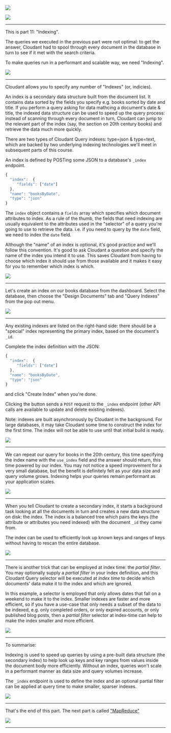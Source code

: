 ![](slides/Slide0.png)



![](slides/Slide1.png)

---

This is part 11: "Indexing".

The queries we executed in the previous part were not optimal: to get the answer, Cloudant had to spool through every document in the database in turn to see if it met with the search criteria.

To make queries run in a performant and scalable way, we need "Indexing".

![](slides/Slide81.png)

---

Cloudant allows you to specify any number of "Indexes" (or, indicies). 

An index is a secondary data structure built from the document list. It contains data sorted by the fields you specify e.g. books sorted by date and title. If you perform a query asking for data mathcing a document's date & title, the indexed data structure can be used to speed up the query process: instead of scanning through every document in turn, Cloudant can jump to the relevant part of the index (say, the section on 20th century books) and retrieve the data much more quickly.

There are two types of Cloudant Query indexes: type=json & type=text, which are backed by two underlying indexing technologies we'll meet in subsequent parts of this course.

An index is defined by POSTing some JSON to a database's `_index` endpoint. 

```js
{ 
  "index":  {
     "fields": ["date"]
  },
  "name": "booksByDate",
  "type": "json"
}
```

The `index` object contains a `fields` array which specifies which document attributes to index. As a rule of the thumb, the fields that need indexing are usually equivalent to the attributes used in the "selector" of a query you're going to use to retrieve the data. i.e. if you need to query by the `date` field, we need to index the `date` field.

Although the "name" of an index is optional, it's good practice and we'll follow this convention. It's good to ask Cloudant a question and specify the name of the index you intend it to use. This saves Cloudant from having to choose which index it should use from those available and it makes it easy for you to remember which index is which.

![](slides/Slide82.png)

---

Let's create an index on our books database from the dashboard. Select the database, then choose the "Design Documents" tab and "Query Indexes" from the pop out menu.

![](slides/Slide83.png)

---

Any existing indexes are listed on the right-hand side: there should be a "special" index representing the primary index, based on the document's `_id`. 

Complete the index definition with the JSON:

```js
{ 
  "index":  {
     "fields": ["date"]
  },
  "name": "booksByDate",
  "type": "json"
}
```

and click "Create Index" when you're done.

Clicking the button sends a `POST` request to the `_index` endpoint (other API calls are available to update and delete existing indexes).

Note: indexes are built asynchronously by Cloudant in the background. For large databases, it may take Cloudant some time to construct the index for the first time. The index will not be able to use until that initial build is ready.

![](slides/Slide84.png)

---

We can repeat our query for books in the 20th century, this time specifying the index name with the `use_index` field and the answer should return, this time powered by our index. You may not notice a speed improvement for a very small database, but the benefit is definitely felt as your data size and query volume grows. Indexing helps your queries remain performant as your application scales.

![](slides/Slide85.png)

---

When you tell Cloudant to create a secondary index, it starts a background task looking at all the documents in turn and creates a new data structure on disk: the index. The index is a balanced tree which pairs the keys (the attribute or attributes you need indexed) with the document `_id` they came from.

The index can be used to efficiently look up known keys and ranges of keys without having to rescan the entire database.

![](slides/Slide86.png)

---

There is another trick that can be employed at index time: the _partial filter_. You may optionally supply a _partial filter_ in your index definition, and this Cloudant Query selector will be executed at _index time_ to decide which documents' data make it to the index and which are ignored. 

In this example, a selector is employed that only allows dates that fall on a weekend to make it to the index. Smaller indexes are faster and more efficient, so if you have a use-case that only needs a subset of the data to be indexed, e.g. only completed orders, or only expired accounts, or only published blog posts, then a _partial filter_ selector at index-time can help to make the index smaller and more efficient.

![](slides/Slide87.png)

---

To summarise:

Indexing is used to speed up queries by using a pre-built data structure (the secondary index) to help look up keys and key ranges from values inside the document body more efficiently. Without an index, queries won't scale in a performant manner as data size and query volumes increase.

The `_index` endpoint is used to define the index and an optional partial filter can be applied at query time to make smaller, sparser indexes.

![](slides/Slide88.png)

---

That's the end of this part. The next part is called ["MapReduce"](./Part&#32;12&#32;-&#32;MapReduce.md)
 
![](slides/Slide0.png)

---